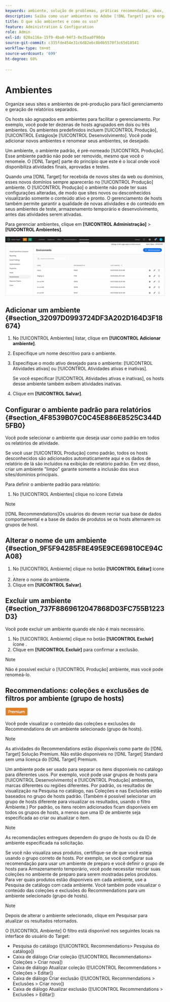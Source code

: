 ```yaml
---
keywords: ambiente, solução de problemas, práticas recomendadas, ubox, redirecionamentos, redirecionamento, lista de permissões, lista negra, lista de bloqueios,  lista de permissões
description: Saiba como usar ambientes no Adobe [!DNL Target] para organizar seus sites e ambientes de pré-produção para fácil gerenciamento e geração de relatórios separados.
title: O que são ambientes e como os uso?
feature: Administration & Configuration
role: Admin
exl-id: 820a116a-15f9-4ba0-94f3-8e35aa0f90da
source-git-commit: c335fde454e31c6d82ebc8b0b5570f3c65d18541
workflow-type: tm+mt
source-wordcount: '699'
ht-degree: 60%

---
```


# Ambientes

Organize seus sites e ambientes de pré-produção para fácil gerenciamento e geração de relatórios separados.

Os hosts são agrupados em ambientes para facilitar o gerenciamento. Por exemplo, você pode ter dezenas de hosts agrupados em dois ou três ambientes. Os ambientes predefinidos incluem [!UICONTROL Produção], [!UICONTROL Estágios]e [!UICONTROL Desenvolvimento]. Você pode adicionar novos ambientes e renomear seus ambientes, se desejado.

Um ambiente, o ambiente padrão, é pré-nomeado [!UICONTROL Produção]. Esse ambiente padrão não pode ser removido, mesmo que você o renomeie. O [!DNL Target] parte do princípio que este é o local onde você disponibiliza atividades finais, aprovadas e testes.

Quando uma [!DNL Target] for recebida de novos sites da web ou domínios, esses novos domínios sempre aparecerão no [!UICONTROL Produção] ambiente. O [!UICONTROL Produção] o ambiente não pode ter suas configurações alteradas, de modo que sites novos ou desconhecidos visualizarão somente o conteúdo ativo e pronto. O gerenciamento de hosts também permite garantir a qualidade de novas atividades e do conteúdo em seus ambientes de teste, armazenamento temporário e desenvolvimento, antes das atividades serem ativadas.

Para gerenciar ambientes, clique em **[!UICONTROL Administração]** > **[!UICONTROL Ambientes]**.

![Lista de ambientes](/help/administrating-target/assets/environments.png)

## Adicionar um ambiente {#section_32097D0993724DF3A202D164D3F18674}

1. No [!UICONTROL Ambientes] listar, clique em **[!UICONTROL Adicionar ambiente]**.
1. Especifique um nome descritivo para o ambiente.
1. Especifique o modo ativo desejado para o ambiente: [!UICONTROL Atividades ativas] ou [!UICONTROL Atividades ativas e inativas].

   Se você especificar [!UICONTROL Atividades ativas e inativas], os hosts desse ambiente também exibem atividades inativas.

1. Clique em **[!UICONTROL Salvar]**.

## Configurar o ambiente padrão para relatórios {#section_4F8539B07C0C45E886E8525C344D5FB0}

Você pode selecionar o ambiente que deseja usar como padrão em todos os relatórios de atividade.

Se você usar [!UICONTROL Produção] como padrão, todos os hosts desconhecidos são adicionados automaticamente aqui e os dados de relatório de lá são incluídos na exibição de relatório padrão. Em vez disso, criar um ambiente &quot;limpo&quot; garante somente a inclusão dos seus sites/domínios principais.

Para definir o ambiente padrão para relatório:

1. No [!UICONTROL Ambientes] clique no ícone Estrela

>[!NOTE]
>
>[!DNL Recommendations]Os usuários do devem recriar sua base de dados comportamental e a base de dados de produtos se os hosts alternarem os grupos de host.

## Alterar o nome de um ambiente {#section_9F5F94285F8E495E9CE69810CE94CA08}

1. No [!UICONTROL Ambiente] clique no botão **[!UICONTROL Editar]** ícone .
1. Altere o nome do ambiente.
1. Clique em **[!UICONTROL Salvar]**.

## Excluir um ambiente {#section_737F8869612047868D03FC755B1223D3}

Você pode excluir um ambiente quando ele não é mais necessário.

1. No [!UICONTROL Ambiente] clique no botão **[!UICONTROL Excluir]** ícone .
1. Clique em **[!UICONTROL Excluir]** para confirmar a exclusão.

>[!NOTE]
>
>Não é possível excluir o [!UICONTROL Produção] ambiente, mas você pode renomeá-lo.

## Recommendations: coleções e exclusões de filtros por ambiente (grupo de hosts)

![Selo premium](/help/assets/premium.png)

Você pode visualizar o conteúdo das coleções e exclusões do Recommendations de um ambiente selecionado (grupo de hosts).

>[!NOTE]
>
>As atividades do Recommendations estão disponíveis como parte do [!DNL Target] Solução Premium. Não estão disponíveis no [!DNL Target] Standard sem uma licença do [!DNL Target] Premium.

Um ambiente pode ser usado para separar os itens disponíveis no catálogo para diferentes usos. Por exemplo, você pode usar grupos de hosts para [!UICONTROL Desenvolvimento] e [!UICONTROL Produção] ambientes, marcas diferentes ou regiões diferentes. Por padrão, os resultados de visualização na Pesquisa no catálogo, nas Coleções e nas Exclusões estão baseados no grupo de hosts padrão. (Também é possível selecionar um grupo de hosts diferente para visualizar os resultados, usando o filtro Ambiente.) Por padrão, os itens recém adicionados ficam disponíveis em todos os grupos de hosts, a menos que uma ID de ambiente seja especificada ao criar ou atualizar o item.

>[!NOTE]
>
>As recomendações entregues dependem do grupo de hosts ou da ID de ambiente especificada na solicitação.


Se você não visualiza seus produtos, certifique-se de que você esteja usando o grupo correto de hosts. Por exemplo, se você configurar sua recomendação para usar um ambiente de preparo e você definir o grupo de hosts para Armazenamento temporário, você pode necessitar recriar suas coleções no ambiente de preparo para serem mostradas pelos produtos. Para ver quais produtos estão disponíveis em cada ambiente, use a Pesquisa de catálogo com cada ambiente. Você também pode visualizar o conteúdo das coleções e exclusões do Recommendations para um ambiente selecionado (grupo de hosts).

>[!NOTE]
>Depois de alterar o ambiente selecionado, clique em Pesquisar para atualizar os resultados retornados.

O [!UICONTROL Ambiente] O filtro está disponível nos seguintes locais na interface do usuário do Target:

* Pesquisa do catálogo ([!UICONTROL Recommendations> Pesquisa do catálogo])
* Caixa de diálogo Criar coleção ([!UICONTROL Recommendations> Coleções > Criar nova])
* Caixa de diálogo Atualizar coleção ([!UICONTROL Recommendations > Coleções > Editar])
* Caixa de diálogo Criar exclusão ([!UICONTROL Recommendations > Exclusões > Criar novo])
* Caixa de diálogo Atualizar exclusão ([!UICONTROL Recommendations > Exclusões > Editar])

